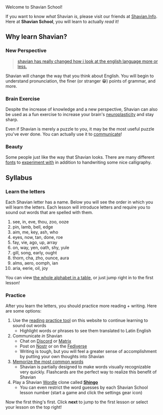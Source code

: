 Welcome to Shavian School!

If you want to know *what* Shavian *is*, please visit our friends at [Shavian.Info](https://shavian.info). Here at **Shavian School**, you will learn to actually *read* it!

## Why learn Shavian?

### New Perspective

> [shavian has really changed how i look at the english language more or less.](https://vanilla-shavian.neocities.org/index.html)

Shavian will change the way that you think about English. You will begin to understand pronunciation, the finer (or stranger 😁) points of grammar, and more.

### Brain Exercise

Despite the increase of knowledge and a new perspective, Shavian can also be used as a fun  exercise to increase your brain's [neuroplasticity](https://en.wikipedia.org/wiki/Neuroplasticity) and stay sharp.

Even if Shavian is merely a puzzle to you, it may be the most useful puzzle you've ever done. You can actually use it to [communicate](https://discord.com/invite/Abk2Yyh)!

### Beauty

Some people just like the way that Shavian looks. There are many different [fonts](https://www.shavian.info/shavian_fonts/) to [experiment with](https://www.instagram.com/explore/tags/shavian/) in addition to handwriting some nice calligraphy.

## Syllabus

### Learn the letters

Each Shavian letter has a name. Below you will see the order in which you will learn the letters. Each lesson will introduce letters and require you to sound out words that are spelled with them.

1. see, in, eve, thou, zoo, ooze
2. pin, lamb, bell, edge
3. aim, me, key, ash, who
4. eyes, now, tan, done, roe
5. fay, vie, ago, up, array
6. on, way, yen, oath, shy, yule
7. gill, song, early, ought
8. thorn, cha, zho, ounce, aura
9. alms, aero, oomph, ian
10. aria, eerie, oil, joy

You can view [the whole alphabet in a table](table.html), or just jump right in to the first lesson!

### Practice

After you learn the letters, you should practice more reading + writing. Here are some options:

1. Use the [reading practice tool](https://shavian.school/read) on this website to continue learning to sound out words
   - Highlight words or phrases to see them translated to Latin English
2. Communicate *in* Shavian
   - Chat on [Discord](https://discord.com/invite/Abk2Yyh) or [Matrix](https://matrix.to/#/#shavian:matrix.org)
   - Post on [Nostr](https://nostr.com/npub1e2hhme0ujj90ljf57460u809t48gd9j6wee2cnu4u7p6tmuvq4yqh0r5lw) or on the [Fediverse](https://polyglot.city/@shavian)
   - Writing is tough, but you will feel a greater sense of accomplishment by putting your own thoughts into Shavian
3. [Memorize the most common words](https://app.memrise.com/course/6137628/most-common-shavian-english-words/)
   - Shavian is partially designed to make words visually recognizable very quickly. Flashcards are the perfect way to realize this benefit of Shavian
4. Play a Shavian [Wordle](https://en.wikipedia.org/wiki/Wordle) clone called **[Shingo](https://haitouch.ga/me/shingo/index)**
   - You can even restrict the word guesses by each Shavian School lesson number (start a game and click the settings gear icon)

Now the first thing's first. Click **next** to jump to the first lesson or select your lesson on the top right!
